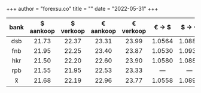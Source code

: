 +++
author = "forexsu.co"
title = ""
date = "2022-05-31"
+++

bank |$ aankoop |$ verkoop |€ aankoop |€ verkoop |€ → $|$ → €
:-----:|:-----:|:-----:|:-----:|:-----:|:-----:|:-----:
dsb  |21.73|22.37|23.31|23.99|1.0564|1.0886
fnb  |21.95|22.25|23.40|23.87|1.0530|1.0930
hkr  |21.50|22.20|22.60|23.90|1.0580|1.0880
rpb  |21.55|21.95|22.53|23.33|—|—
x̅|21.68|22.19|22.96|23.77|1.0558|1.0899
